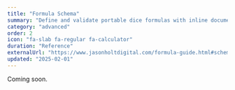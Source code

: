 ```yaml
---
title: "Formula Schema"
summary: "Define and validate portable dice formulas with inline documentation fields."
category: "advanced"
order: 2
icon: "fa-slab fa-regular fa-calculator"
duration: "Reference"
externalUrl: "https://www.jasonholtdigital.com/formula-guide.html#schema"
updated: "2025-02-01"
---
```


Coming soon.
